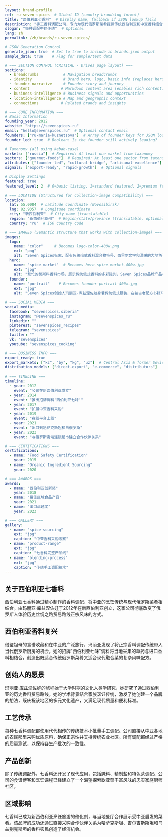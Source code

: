 ```yaml
---
layout: brand-profile
ref: ru-seven-spices  # Global ID (country-brandslug format)
title: "西伯利亚七香料"  # Display name, fallback if JSON lookup fails
description: "手工香料调配公司，专门为现代俄罗斯菜肴提供传统西伯利亚和中亚香料组合。"
slogan: "每种调配中的传统"  # Optional
lang: zh
permalink: /zh/brands/ru-seven-spices/

# JSON Generation Control
generate_json: true  # Set to true to include in brands.json output
sample_data: true    # Flag for sample/test data

# === SECTION CONTROL (CRITICAL - Drives page layout) ===
sections:
  - breadcrumbs           # Navigation breadcrumbs
  - identity              # Brand hero, logo, basic info (replaces hero)
  - founder-narrative     # Founder story and journey
  - content              # Markdown content area (enables rich content)
  - business-intelligence # Business signals and opportunities
  - location-intelligence # Map and geographic context
  - connections          # Related brands and insights

# === CORE INFORMATION ===
# Basic Information
founding_year: 2012
website: "https://sevenspices.ru"
email: "hello@sevenspices.ru"  # Optional contact email
founders: ["ru-maria-kuznetsova"]  # Array of founder keys for JSON lookup
founder_led: true  # Boolean: Is the founder still actively leading?

# Taxonomy (all using kebab-case)
markets: ["russia"]  # Required: At least one market from taxonomy
sectors: ["gourmet-foods"]  # Required: At least one sector from taxonomy
attributes: ["founder-led", "cultural-bridge", "artisanal-excellence"]  # Optional attributes
signals: ["export-ready", "rapid-growth"]  # Optional signals

# Display Settings
featured: true
featured_level: 2  # 0=basic listing, 1=standard featured, 2=premium featured

# === LOCATION (Structured for collection-image compatibility) ===
location:
  lat: 55.0084  # Latitude coordinate (Novosibirsk)
  lng: 82.9357  # Longitude coordinate
  city: "新西伯利亚"  # City name (translatable)
  region: "新西伯利亚州"  # Region/state/province (translatable, optional)
  country: "ru"  # ISO country code

# === IMAGES (Semantic structure that works with collection-image) ===
images:
  logo:
    name: "color"     # Becomes logo-color-400w.png
    ext: "png"
    alt: "Seven Spices标志，配有传统俄式香料混合物符号、西里尔文字和温暖的大地色调"
  hero:
    name: "spice-market"  # Becomes hero-spice-market-400w.jpg
    ext: "jpg"
    alt: "繁忙的莫斯科香料市场，展示传统俄式香料的多彩陈列，Seven Spices品牌产品在市场摊位中显眼展示"
  founder:
    name: "portrait"    # Becomes founder-portrait-400w.jpg
    ext: "jpg"
    alt: "Seven Spices创始人玛丽亚·库兹涅佐娃身着传统俄式服装，在被古老配方书籍环绕的工作室中仔细调配芳香香料"

# === SOCIAL MEDIA ===
social_media:
  facebook: "sevenspices.siberia"
  instagram: "@sevenspices_ru"
  linkedin: ""
  pinterest: "sevenspices_recipes"
  telegram: "sevenspices"
  twitter: ""
  vk: "sevenspices"
  youtube: "sevenspices_cooking"

# === BUSINESS INFO ===
export_ready: true
export_markets: ["kz", "by", "kg", "uz"]  # Central Asia & former Soviet states
distribution_models: ["direct-export", "e-commerce", "distributors"]

# === TIMELINE ===
timeline:
  - year: 2012
    event: "公司在新西伯利亚成立"
  - year: 2014
    event: "推出招牌调料'西伯利亚七味'"
  - year: 2017
    event: "扩展中亚香料采购"
  - year: 2019
    event: "在线平台上线"
  - year: 2021
    event: "出口到哈萨克斯坦和白俄罗斯"
  - year: 2023
    event: "与俄罗斯高端连锁超市建立合作伙伴关系"

# === CERTIFICATIONS ===
certifications:
  - name: "Food Safety Certification"
    year: 2015
  - name: "Organic Ingredient Sourcing"
    year: 2020

# === AWARDS ===
awards:
  - name: "西伯利亚创新奖"
    year: 2018
  - name: "最佳区域食品产品"
    year: 2021
  - name: "出口卓越奖"
    year: 2023

# === GALLERY ===
gallery:
  - name: "spice-sourcing"
    ext: "jpg"
    caption: "中亚香料采购考察"
  - name: "product-range"
    ext: "jpg"
    caption: "七香料完整产品线"
  - name: "blending-process"
    ext: "jpg"
    caption: "传统手工调配技术"
---
```


## 关于西伯利亚七香料

西伯利亚七香料通过精心制作的香料调配，将中亚的烹饪传统与现代俄罗斯菜肴相结合。由玛丽亚·库兹涅佐娃于2012年在新西伯利亚创立，这家公司彻底改变了俄罗斯人体验历史丝绸之路贸易路线正宗风味的方式。

## 西伯利亚香料复兴

借鉴祖母的食谱收藏和在中亚的广泛旅行，玛丽亚发现了将正宗香料调配传统带入当代俄罗斯厨房的机会。她的招牌"西伯利亚七味"调料将当地采集的草药与进口香料相结合，创造出既适合传统俄罗斯菜肴又适合现代融合菜的复杂风味配方。

## 创始人的愿景

玛丽亚·库兹涅佐娃的旅程始于大学时期的文化人类学研究，她研究了通过西伯利亚的历史香料贸易路线。她的学术背景结合家族烹饪传统，激发了她创建一个品牌的想法，既庆祝该地区的多元文化遗产，又满足现代质量和便利标准。

## 工艺传承

每种七香料调配都使用代代相传的传统技术小批量手工调配。公司直接从中亚各地的农民那里采购优质原料，确保正宗性并支持传统农业社区。所有调配都经过严格的质量测试，以保持各生产批次的一致性。

## 产品创新

除了传统调配外，七香料还开发了现代应用，包括腌料、精制盐和特色茶调配。公司的食谱博客和烹饪课程已经建立了一个渴望探索欧亚菜丰富风味的忠实家庭厨师社区。

## 区域影响

七香料已成为新西伯利亚烹饪旅游的催化剂，与当地餐厅合作展示受中亚启发的菜肴。该品牌的成功还通过直接采购合作伙伴关系为哈萨克斯坦、吉尔吉斯斯坦和乌兹别克斯坦的香料农民创造了经济机会。